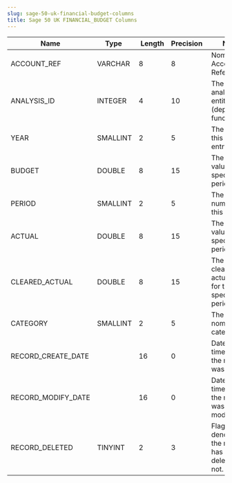 ```yaml
---
slug: sage-50-uk-financial-budget-columns
title: Sage 50 UK FINANCIAL_BUDGET Columns
---
```

| Name | Type  |  Length | Precision  |  Notes  | Example |
| --- | --- | --- | --- | --- | --- |
| ACCOUNT_REF | VARCHAR | 8 | 8 | Nominal Account Reference | 0020 |
| ANALYSIS_ID | INTEGER | 4 | 10 | The ID of the analysis entity (department, fund, etc...) | 0 |
| YEAR | SMALLINT | 2 | 5 | The year of this budget entry | 2016 |
| BUDGET | DOUBLE | 8 | 15 | The budget value for the specified period | 0 |
| PERIOD | SMALLINT | 2 | 5 | The period number for this budget | 0 |
| ACTUAL | DOUBLE | 8 | 15 | The actual value for the specified period | 50000 |
| CLEARED_ACTUAL | DOUBLE | 8 | 15 | The total cleared actual value for the specified period | 0 |
| CATEGORY | SMALLINT | 2 | 5 | The ID of the nominal category | 0 |
| RECORD_CREATE_DATE |  | 16 | 0 | Date and time when the record was created. | 11/08/2016 11:29:23 |
| RECORD_MODIFY_DATE |  | 16 | 0 | Date and time when the record was modified. | 04/08/2017 14:18:53 |
| RECORD_DELETED | TINYINT | 2 | 3 | Flag denoting if the record has been deleted or not. | 0 |

